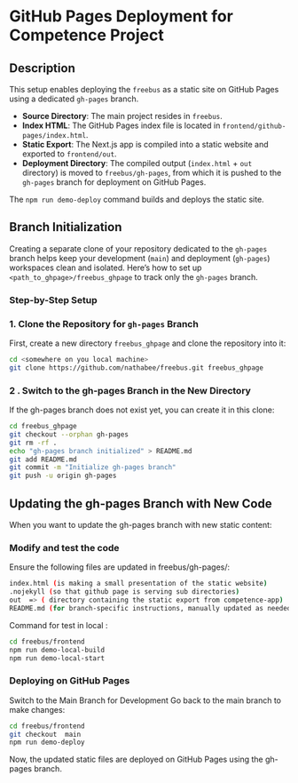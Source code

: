 # GitHub Pages Deployment for Competence Project

## Description

This setup enables deploying the `freebus` as a static site on GitHub Pages using a dedicated `gh-pages` branch.

- **Source Directory**: The main project resides in `freebus`.
- **Index HTML**: The GitHub Pages index file is located in `frontend/github-pages/index.html`.
- **Static Export**: The Next.js app is compiled into a static website and exported to `frontend/out`.
- **Deployment Directory**: The compiled output (`index.html` + `out` directory) is moved to `freebus/gh-pages`, from which it is pushed to the `gh-pages` branch for deployment on GitHub Pages.

The `npm run demo-deploy` command builds and deploys the static site.
 

## Branch Initialization

Creating a separate clone of your repository dedicated to the `gh-pages` branch helps keep your development (`main`) and deployment (`gh-pages`) workspaces clean and isolated. Here’s how to set up `<path_to_ghpage>/freebus_ghpage` to track only the `gh-pages` branch.

### Step-by-Step Setup

### 1. **Clone the Repository for `gh-pages` Branch**  
First, create a new directory `freebus_ghpage` and clone the repository into it:
```bash
cd <somewhere on you local machine>
git clone https://github.com/nathabee/freebus.git freebus_ghpage

```

### 2 . Switch to the gh-pages Branch in the New Directory
If the gh-pages branch does not exist yet, you can create it in this clone:

```bash 
cd freebus_ghpage
git checkout --orphan gh-pages
git rm -rf .
echo "gh-pages branch initialized" > README.md
git add README.md
git commit -m "Initialize gh-pages branch"
git push -u origin gh-pages

```

## Updating the gh-pages Branch with New Code
When you want to update the gh-pages branch with new static content:

### Modify and test the code
Ensure the following files are updated in freebus/gh-pages/:
```bash 
index.html (is making a small presentation of the static website)
.nojekyll (so that github page is serving sub directories)
out  => ( directory containing the static export from competence-app)
README.md (for branch-specific instructions, manually updated as needed)
```


Command for test in local :

```bash 
cd freebus/frontend 
npm run demo-local-build
npm run demo-local-start
```

  

### Deploying on GitHub Pages
Switch to the Main Branch for Development
Go back to the main branch to make changes:



```bash 
cd freebus/frontend
git checkout  main
npm run demo-deploy


```
Now, the updated static files are deployed on GitHub Pages using the gh-pages branch.
 
 